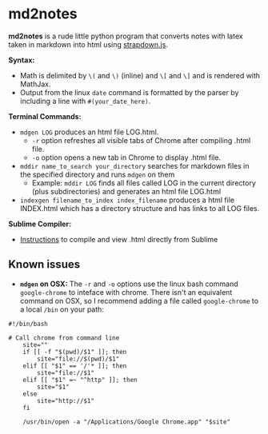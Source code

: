 # md2notes

**md2notes** is a rude little python program that converts notes with latex taken in markdown into html using [strapdown.js](http://strapdownjs.com/).  

**Syntax:**
* Math is delimited by `\(` and `\)` (inline) and `\[` and `\]` and is rendered with MathJax.
* Output from the linux `date` command is formatted by the parser by including a line with `#(your_date_here)`.

**Terminal Commands:**
* `mdgen LOG` produces an html file LOG.html.
	* `-r` option refreshes all visible tabs of Chrome after compiling .html file.
	* `-o` option opens a new tab in Chrome to display .html file.
* `mddir name_to_search your_directory` searches for markdown files in the specified directory and runs `mdgen` on them
  * Example: `mddir LOG` finds all files called LOG in the current directory (plus subdirectories) and generates an html file LOG.html
* `indexgen filename_to_index index_filename` produces a html file INDEX.html which has a directory structure and has links to all LOG files.

**Sublime Compiler:**
* [Instructions](./sublime_compiler) to compile and view .html directly from Sublime

## Known issues

* **`mdgen` on OSX:** The `-r` and `-o` options use the linux bash command `google-chrome` to inteface with chrome. There isn't an equivalent command on OSX, so I recommend adding a file called `google-chrome` to a local `/bin` on your path:
```
#!/bin/bash

# Call chrome from command line
    site=""
    if [[ -f "$(pwd)/$1" ]]; then
        site="file://$(pwd)/$1"
    elif [[ "$1" == '/'* ]]; then
        site="file://$1"
    elif [[ "$1" =~ "^http" ]]; then
        site="$1"
    else
        site="http://$1"
    fi

    /usr/bin/open -a "/Applications/Google Chrome.app" "$site"
```
